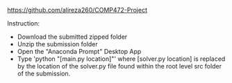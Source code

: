 https://github.com/alireza260/COMP472-Project

Instruction: 
- Download the submitted zipped folder
- Unzip the submission folder
- Open the "Anaconda Prompt" Desktop App
- Type 'python "[main.py location]"' where [solver.py location] is replaced by the location of the solver.py file found within the root level src folder of the submission.
